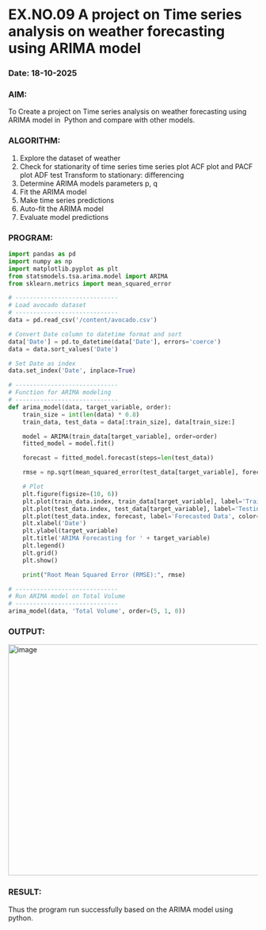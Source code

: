 # EX.NO.09        A project on Time series analysis on weather forecasting using ARIMA model 
### Date: 18-10-2025

### AIM:
To Create a project on Time series analysis on weather forecasting using ARIMA model in  Python and compare with other models.
### ALGORITHM:
1. Explore the dataset of weather 
2. Check for stationarity of time series time series plot
   ACF plot and PACF plot
   ADF test
   Transform to stationary: differencing
3. Determine ARIMA models parameters p, q
4. Fit the ARIMA model
5. Make time series predictions
6. Auto-fit the ARIMA model
7. Evaluate model predictions
### PROGRAM:

```py
import pandas as pd
import numpy as np
import matplotlib.pyplot as plt
from statsmodels.tsa.arima.model import ARIMA
from sklearn.metrics import mean_squared_error

# -----------------------------
# Load avocado dataset
# -----------------------------
data = pd.read_csv('/content/avocado.csv')

# Convert Date column to datetime format and sort
data['Date'] = pd.to_datetime(data['Date'], errors='coerce')
data = data.sort_values('Date')

# Set Date as index
data.set_index('Date', inplace=True)

# -----------------------------
# Function for ARIMA modeling
# -----------------------------
def arima_model(data, target_variable, order):
    train_size = int(len(data) * 0.8)
    train_data, test_data = data[:train_size], data[train_size:]

    model = ARIMA(train_data[target_variable], order=order)
    fitted_model = model.fit()

    forecast = fitted_model.forecast(steps=len(test_data))

    rmse = np.sqrt(mean_squared_error(test_data[target_variable], forecast))

    # Plot
    plt.figure(figsize=(10, 6))
    plt.plot(train_data.index, train_data[target_variable], label='Training Data', color='blue')
    plt.plot(test_data.index, test_data[target_variable], label='Testing Data', color='green')
    plt.plot(test_data.index, forecast, label='Forecasted Data', color='red', linestyle='--')
    plt.xlabel('Date')
    plt.ylabel(target_variable)
    plt.title('ARIMA Forecasting for ' + target_variable)
    plt.legend()
    plt.grid()
    plt.show()

    print("Root Mean Squared Error (RMSE):", rmse)

# -----------------------------
# Run ARIMA model on Total Volume
# -----------------------------
arima_model(data, 'Total Volume', order=(5, 1, 0))
```
### OUTPUT:
<img width="719" height="466" alt="image" src="https://github.com/user-attachments/assets/608b0ea5-7cb3-4b83-b512-db1eb4977907" />


### RESULT:
Thus the program run successfully based on the ARIMA model using python.
